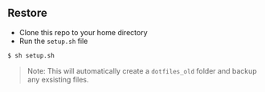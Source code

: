 ## Restore

* Clone this repo to your home directory
* Run the `setup.sh` file

```sh
$ sh setup.sh
```

> Note: This will automatically create a `dotfiles_old` folder and backup any exsisting files.